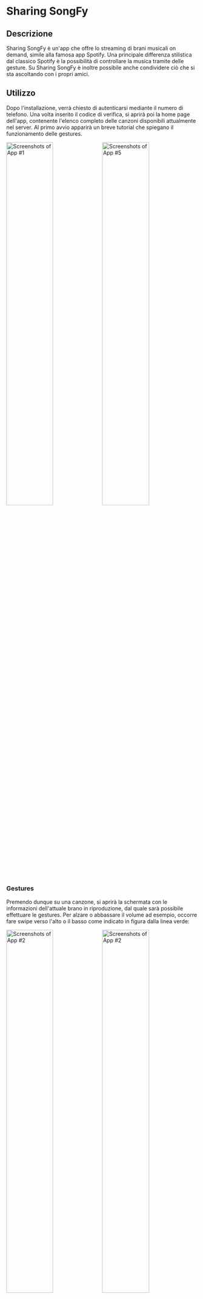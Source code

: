 # Sharing SongFy
## Descrizione

Sharing SongFy è un'app che offre lo streaming di brani musicali on demand, simile alla famosa app Spotify. Una principale differenza stilistica dal classico Spotify è la possibilità di controllare la musica tramite delle gesture. 
Su Sharing SongFy è inoltre possibile anche condividere ciò che si sta ascoltando con i propri amici.


## Utilizzo

Dopo l'installazione, verrà chiesto di autenticarsi mediante il numero di telefono. Una volta inserito il codice di verifica, si aprirà poi la home page dell'app, contenente l'elenco completo delle canzoni disponibili attualmente nel server. Al primo avvio apparirà un breve tutorial che spiegano il funzionamento delle gestures.

<img src="img/screen1.jpg" width="49.5%" alt="Screenshots of App #1"> <img src="img/screen5.jpg" width="49.5%" alt="Screenshots of App #5">

### Gestures

Premendo dunque su una canzone, si aprirà la schermata con le informazioni dell'attuale brano in riproduzione, dal quale sarà possibile effettuare le gestures. Per alzare o abbassare il volume ad esempio, occorre fare swipe verso l'alto o il basso come indicato in figura dalla linea verde:

<img src="img/screen12.jpg" width="49.5%" alt="Screenshots of App #2"> <img src="img/screen9.jpg" width="49.5%" alt="Screenshots of App #2">

Per mettere invece in pausa, occorre disegnare due linee verticali verso il basso con 2 dita contemporaneamente, e rifacendolo si rimetterà play:

<img src="img/screen10.jpg" width="49.5%" alt="Screenshots of App #2"> <img src="img/screen11.jpg" width="49.5%" alt="Screenshots of App #2">

Infine, per andare alla canzone precedente o successiva, occorre disegnare delle punte di freccia verso sinistra o verso destra, come in figura:

<img src="img/screen13.jpg" width="49.5%" alt="Screenshots of App #2"> <img src="img/screen14.jpg" width="49.5%" alt="Screenshots of App #2">

### Notifica
C'è la possibilità di controllare la musica anche tramite la barra delle notifiche senza aprire l'app, o persino mentre si ha lo schermo bloccato, con i classici pulsanti:

<img src="img/screen6.jpg" width="49.5%" alt="Screenshots of App #2"> <img src="img/screen7.jpg" width="49.5%" alt="Screenshots of App #2">
Premendo inoltre sulla notifica, sarà possibile riaprire la schermata dove è possibile controllare la musica con le gestures.

### Playlist
Come molte app di streaming musicale, anche Sharing SongFy da la possibilità all'utente di creare playlist. Utilizzando il menù in basso o facendo Swipe verso sinistra, si accederà infatti alla pagina "Le tue playlist", dove è possibile creare, rinominare ed eliminare playlist con la musica desiderata. Dopo aver premuto sul pulante, apparirà un dialog dove va indicato il nome della Playlist:

<img src="img/screen15.jpg" width="49.5%" alt="Screenshots of App #2"> <img src="img/screen16.jpg" width="49.5%" alt="Screenshots of App #2">

Dopodichè verrà visualizzato un elenco da cui sarà possibile scegliere le canzoni da inserire. Una volta creata la playlist, basta cliccarci sopra per aprirla per poter ascoltare la musica inserita o modificarla:

<img src="img/screen17.jpg" width="49.5%" alt="Screenshots of App #2"> <img src="img/screen18.jpg" width="49.5%" alt="Screenshots of App #2">

Cliccando sul + in alto a destra, sarà possibile aggiungere nuove canzoni dal medesimo elenco. Per eliminare una canzone invece, basta tener premuto su questa e premere sul tasto "Elimina". Per rinominare o eliminare una playlist, basta tener premuto sulla playlist in questione dalla schermata con l'elenco delle playlist.

### Ascolto condiviso

Su Sharing SongFy è inoltre possibile condividere la musica che si sta ascoltando con i propri amici, oppure ascoltare cosa questi ultimi stanno riproducendo, in tempo reale. Premendo sul terzo bottone o facendo swipe verso destra dalla schermata delle playlist, è possibile accedere alla schermata dell'ascolto condiviso. Per farlo però, occorre autorizzare l'accesso ai contatti. Dopodichè, sarà possibile visualizzare l'elenco dei contatti che sono in possesso dell'app e che stanno attualmente condividendo qualche canzone:

<img src="img/screen19.jpg" width="49.5%" alt="Screenshots of App #2"> <img src="img/screen4.jpg" width="49.5%" alt="Screenshots of App #2">

Premendo su un contatto, partirà un servizio in background che permette la riproduzione in tempo reale di ciò che l'amico sta ascoltando. In basso inoltre, apparirà una notifica contenente le informazioni sul brano. Per rivedere queste informazioni, basterà tener premuto sul contatto in questione. Per fermare la canzone, occorre invece ripremere sul nome dell'amico di cui si stava ascoltando, oppure, se non si è sull'app, è sufficiente premere sull'icona che appare nella barra delle notifiche. Per condividere invece ciò che si sta ascoltando con gli altri, è sufficiente premere sul pulsante "Condividi Musica" in basso.

## Overview Struttura

<img src="img/struct.png" width="100%" alt="Screenshots of App #2">



